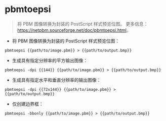 # pbmtoepsi

> 将 PBM 图像转换为封装的 PostScript 样式预览位图。
> 更多信息：<https://netpbm.sourceforge.net/doc/pbmtoepsi.html>。

- 将 PBM 图像转换为封装的 PostScript 样式预览位图：

`pbmtoepsi {{path/to/image.pbm}} > {{path/to/output.bmp}}`

- 生成具有指定分辨率的平方输出图像：

`pbmtoepsi -dpi {{144}} {{path/to/image.pbm}} > {{path/to/output.bmp}}`

- 生成具有指定水平和垂直分辨率的输出图像：

`pbmtoepsi -dpi {{72x144}} {{path/to/image.pbm}} > {{path/to/output.bmp}}`

- 仅创建边界框：

`pbmtoepsi -bbonly {{path/to/image.pbm}} > {{path/to/output.bmp}}`